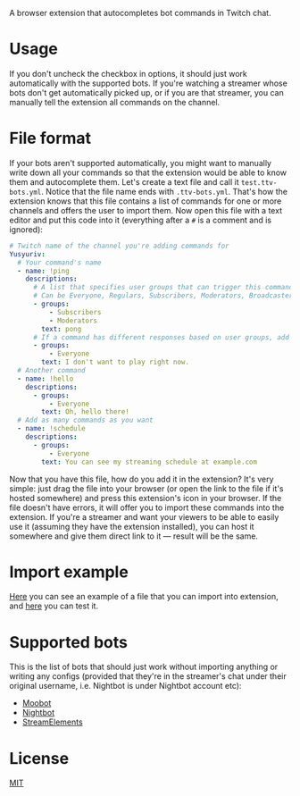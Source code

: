 A browser extension that autocompletes bot commands in Twitch chat.

# Usage
If you don't uncheck the checkbox in options, it should just work automatically with the supported bots. If you're watching a streamer whose bots don't get automatically picked up, or if you are that streamer, you can manually tell the extension all commands on the channel.

# File format
If your bots aren't supported automatically, you might want to manually write down all your commands so that the extension would be able to know them and autocomplete them. Let's create a text file and call it `test.ttv-bots.yml`. Notice that the file name ends with `.ttv-bots.yml`. That's how the extension knows that this file contains a list of commands for one or more channels and offers the user to import them. Now open this file with a text editor and put this code into it (everything after a `#` is a comment and is ignored):

```yaml
# Twitch name of the channel you're adding commands for
Yusyuriv:
  # Your command's name
  - name: !ping
    descriptions:
      # A list that specifies user groups that can trigger this command.
      # Can be Everyone, Regulars, Subscribers, Moderators, Broadcaster.
      - groups:
          - Subscribers
          - Moderators
        text: pong
      # If a command has different responses based on user groups, add additional responses
      - groups:
          - Everyone
        text: I don't want to play right now.
  # Another command
  - name: !hello
    descriptions:
      - groups:
          - Everyone
        text: Oh, hello there!
  # Add as many commands as you want
  - name: !schedule
    descriptions:
      - groups:
          - Everyone
        text: You can see my streaming schedule at example.com
```

Now that you have this file, how do you add it in the extension? It's very simple: just drag the file into your browser (or open the link to the file if it's hosted somewhere) and press this extension's icon in your browser. If the file doesn't have errors, it will offer you to import these commands into the extension. If you're a streamer and want your viewers to be able to easily use it (assuming they have the extension installed), you can host it somewhere and give them direct link to it — result will be the same.

# Import example
[Here][Import example] you can see an example of a file that you can import into extension, and [here][My Twitch chat] you can test it.

# Supported bots
This is the list of bots that should just work without importing anything or writing any configs (provided that they're in the streamer's chat under their original username, i.e. Nightbot is under Nightbot account etc):

* [Moobot]
* [Nightbot]
* [StreamElements]

# License
[MIT](LICENSE)

[Moobot]: https://twitch.moobot.tv/
[Nightbot]: https://beta.nightbot.tv/
[StreamElements]: https://streamelements.com/
[Import example]: raw/master/Command-example.ttv-bots.yml
[My Twitch chat]: https://www.twitch.tv/yusyuriv/chat